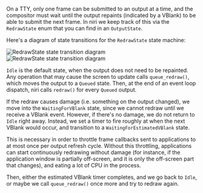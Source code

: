 On a TTY, only one frame can be submitted to an output at a time, and the compositor must wait until the output repaints (indicated by a VBlank) to be able to submit the next frame.
In niri we keep track of this via the `RedrawState` enum that you can find in an `OutputState`.

Here's a diagram of state transitions for the `RedrawState` state machine:

![RedrawState state transition diagram](./img/RedrawState-light.drawio.png#gh-light-mode-only)
![RedrawState state transition diagram](./img/RedrawState-dark.drawio.png#gh-dark-mode-only)

`Idle` is the default state, when the output does not need to be repainted.
Any operation that may cause the screen to update calls `queue_redraw()`, which moves the output to a `Queued` state.
Then, at the end of an event loop dispatch, niri calls `redraw()` for every `Queued` output.

If the redraw causes damage (i.e. something on the output changed), we move into the `WaitingForVBlank` state, since we cannot redraw until we receive a VBlank event.
However, if there's no damage, we do not return to `Idle` right away.
Instead, we set a timer to fire roughly at when the next VBlank would occur, and transition to a `WaitingForEstimatedVBlank` state.

This is necessary in order to throttle frame callbacks sent to applications to at most once per output refresh cycle.
Without this throttling, applications can start continuously redrawing without damage (for instance, if the application window is partially off-screen, and it is only the off-screen part that changes), and eating a lot of CPU in the process.

Then, either the estimated VBlank timer completes, and we go back to `Idle`, or maybe we call `queue_redraw()` once more and try to redraw again.
